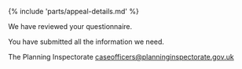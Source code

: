 {% include 'parts/appeal-details.md' %}

We have reviewed your questionnaire.

You have submitted all the information we need.

The Planning Inspectorate
caseofficers@planninginspectorate.gov.uk

